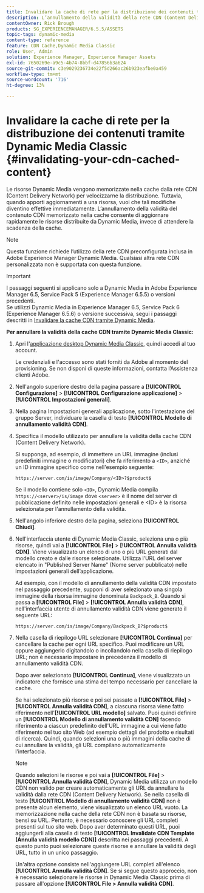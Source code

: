 ```yaml
---
title: Invalidare la cache di rete per la distribuzione dei contenuti tramite Dynamic Media Classic
description: L’annullamento della validità della rete CDN (Content Delivery Network) consente di aggiornare rapidamente le risorse distribuite da Dynamic Media Classic, invece di attendere la scadenza della cache.
contentOwner: Rick Brough
products: SG_EXPERIENCEMANAGER/6.5.5/ASSETS
topic-tags: dynamic-media
content-type: reference
feature: CDN Cache,Dynamic Media Classic
role: User, Admin
solution: Experience Manager, Experience Manager Assets
exl-id: 7650269e-a9c5-4b74-8bbf-d47856b3a624
source-git-commit: c3e9029236734e22f5d266ac26b923eafbe0a459
workflow-type: tm+mt
source-wordcount: '716'
ht-degree: 13%

---
```


# Invalidare la cache di rete per la distribuzione dei contenuti tramite Dynamic Media Classic {#invalidating-your-cdn-cached-content}

Le risorse Dynamic Media vengono memorizzate nella cache dalla rete CDN (Content Delivery Network) per velocizzarne la distribuzione. Tuttavia, quando apporti aggiornamenti a una risorsa, vuoi che tali modifiche diventino effettive immediatamente. L’annullamento della validità del contenuto CDN memorizzato nella cache consente di aggiornare rapidamente le risorse distribuite da Dynamic Media, invece di attendere la scadenza della cache.

>[!NOTE]
>
>Questa funzione richiede l’utilizzo della rete CDN preconfigurata inclusa in Adobe Experience Manager Dynamic Media. Qualsiasi altra rete CDN personalizzata non è supportata con questa funzione.

>[!IMPORTANT]
>
>I passaggi seguenti si applicano solo a Dynamic Media in Adobe Experience Manager 6.5, Service Pack 5 (Experience Manager 6.5.5) o versioni precedenti.<br>Se utilizzi Dynamic Media in Experience Manager 6.5, Service Pack 6 (Experience Manager 6.5.6) o versione successiva, segui i passaggi descritti in [Invalidare la cache CDN tramite Dynamic Media](/help/assets/invalidate-cdn-cache-dynamic-media.md).

<!-- REMOVED MARCH 28, 2022 BECAUSE OF 404; NO REDIRECT WAS PUT IN PLACE BY SUPPORT See also [Cache overview in Dynamic Media Classic (Scene7)](https://helpx.adobe.com/experience-manager/scene7/kb/base/caching-questions/scene7-caching-overview.html). -->

**Per annullare la validità della cache CDN tramite Dynamic Media Classic:**

1. Apri l&#39;[applicazione desktop Dynamic Media Classic](https://experienceleague.adobe.com/docs/dynamic-media-classic/using/intro/dynamic-media-classic-desktop-app.html#system-requirements-dmc-app), quindi accedi al tuo account.

   Le credenziali e l&#39;accesso sono stati forniti da Adobe al momento del provisioning. Se non disponi di queste informazioni, contatta l’Assistenza clienti Adobe.

1. Nell&#39;angolo superiore destro della pagina passare a **[!UICONTROL Configurazione]** > **[!UICONTROL Configurazione applicazione]** > **[!UICONTROL Impostazioni generali]**.
1. Nella pagina Impostazioni generali applicazione, sotto l&#39;intestazione del gruppo Server, individuare la casella di testo **[!UICONTROL Modello di annullamento validità CDN]**.

1. Specifica il modello utilizzato per annullare la validità della cache CDN (Content Delivery Network).

   Si supponga, ad esempio, di immettere un URL immagine (inclusi predefiniti immagine o modificatori) che fa riferimento a `<ID>`, anziché un ID immagine specifico come nell&#39;esempio seguente:

   `https://server.com/is/image/Company/<ID>?$product$`

   Se il modello contiene solo `<ID>`, Dynamic Media compila `https://<server>/is/image` dove `<server>` è il nome del server di pubblicazione definito nelle impostazioni generali e &lt;ID> è la risorsa selezionata per l&#39;annullamento della validità.

1. Nell&#39;angolo inferiore destro della pagina, seleziona **[!UICONTROL Chiudi]**.
1. Nell&#39;interfaccia utente di Dynamic Media Classic, seleziona una o più risorse, quindi vai a **[!UICONTROL File]** > **[!UICONTROL Annulla validità CDN]**. Viene visualizzato un elenco di uno o più URL generati dal modello creato e dalle risorse selezionate. Utilizza l’URL del server elencato in &quot;Published Server Name&quot; (Nome server pubblicato) nelle impostazioni generali dell’applicazione.

   Ad esempio, con il modello di annullamento della validità CDN impostato nel passaggio precedente, supponi di aver selezionato una singola immagine della risorsa immagine denominata `Backpack_B`. Quando si passa a **[!UICONTROL File]** > **[!UICONTROL Annulla validità CDN]**, nell&#39;interfaccia utente di annullamento validità CDN viene generato il seguente URL:

   `https://server.com/is/image/Company/Backpack_B?$product$`

1. Nella casella di riepilogo URL selezionare **[!UICONTROL Continua]** per cancellare la cache per ogni URL specifico. Puoi modificare un URL oppure aggiungerlo digitandolo o incollandolo nella casella di riepilogo URL; non è necessario impostare in precedenza il modello di annullamento validità CDN.

   Dopo aver selezionato **[!UICONTROL Continua]**, viene visualizzato un indicatore che fornisce una stima del tempo necessario per cancellare la cache.

   Se hai selezionato più risorse e poi sei passato a **[!UICONTROL File]** > **[!UICONTROL Annulla validità CDN]**, a ciascuna risorsa viene fatto riferimento nell&#39;**[!UICONTROL URL modello]** salvato. Puoi quindi definire un **[!UICONTROL Modello di annullamento validità CDN]** facendo riferimento a ciascun predefinito dell&#39;URL immagine a cui viene fatto riferimento nel tuo sito Web (ad esempio dettagli del prodotto e risultati di ricerca). Quindi, quando selezioni una o più immagini della cache di cui annullare la validità, gli URL compilano automaticamente l’interfaccia.

   >[!NOTE]
   >
   >Quando selezioni le risorse e poi vai a **[!UICONTROL File]** > **[!UICONTROL Annulla validità CDN]**, Dynamic Media utilizza un modello CDN non valido per creare automaticamente gli URL da annullare la validità dalla rete CDN (Content Delivery Network). Se nella casella di testo **[!UICONTROL Modello di annullamento validità CDN]** non è presente alcun elemento, viene visualizzato un elenco URL vuoto. La memorizzazione nella cache della rete CDN non è basata su risorse, bensì su URL. Pertanto, è necessario conoscere gli URL completi presenti sul tuo sito web. Dopo aver determinato questi URL, puoi aggiungerli alla casella di testo **[!UICONTROL Invalidate CDN Template (Annulla validità modello CDN)]** descritta nei passaggi precedenti. A questo punto puoi selezionare queste risorse e annullare la validità degli URL, tutto in un unico passaggio.
   >
   >Un&#39;altra opzione consiste nell&#39;aggiungere URL completi all&#39;elenco **[!UICONTROL Annulla validità CDN]**. Se si segue questo approccio, non è necessario selezionare le risorse in Dynamic Media Classic prima di passare all&#39;opzione **[!UICONTROL File > Annulla validità CDN]**.
